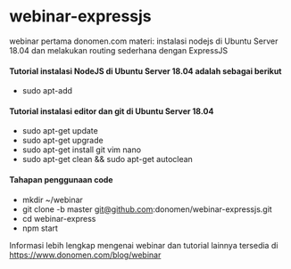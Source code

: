 # webinar-expressjs

webinar pertama donomen.com
materi: instalasi nodejs di Ubuntu Server 18.04 dan melakukan routing sederhana dengan ExpressJS

#### Tutorial instalasi NodeJS di Ubuntu Server 18.04 adalah sebagai berikut
  - sudo apt-add

#### Tutorial instalasi editor dan git di Ubuntu Server 18.04
  - sudo apt-get update
  - sudo apt-get upgrade
  - sudo apt-get install git vim nano
  - sudo apt-get clean && sudo apt-get autoclean

#### Tahapan penggunaan code
  - mkdir ~/webinar
  - git clone -b master git@github.com:donomen/webinar-expressjs.git
  - cd webinar-express
  - npm start

Informasi lebih lengkap mengenai webinar dan tutorial lainnya tersedia di https://www.donomen.com/blog/webinar
